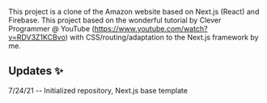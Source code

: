 This project is a clone of the Amazon website based on Next.js (React) and Firebase.  This project based on the wonderful tutorial by Clever Programmer @ YouTube (https://www.youtube.com/watch?v=RDV3Z1KCBvo) with CSS/routing/adaptation to the Next.js framework by me.

## Updates ✨

7/24/21 -- Initialized repository, Next.js base template
